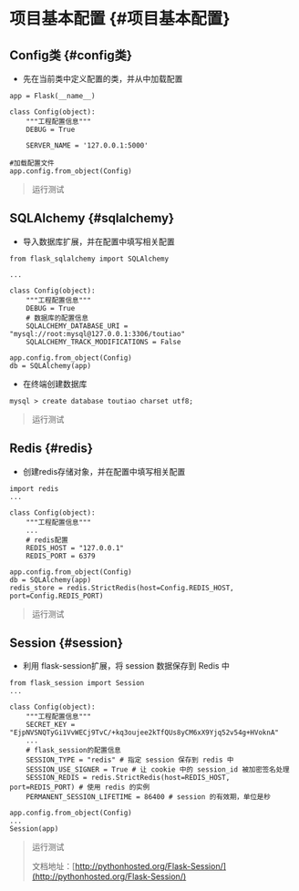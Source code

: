 # 项目基本配置 {#项目基本配置}

## Config类 {#config类}

* 先在当前类中定义配置的类，并从中加载配置

```
app = Flask(__name__)

class Config(object):
    """工程配置信息"""
    DEBUG = True
    
    SERVER_NAME = '127.0.0.1:5000'

#加载配置文件
app.config.from_object(Config)
```

> 运行测试

## SQLAlchemy {#sqlalchemy}

* 导入数据库扩展，并在配置中填写相关配置

```
from flask_sqlalchemy import SQLAlchemy

...

class Config(object):
    """工程配置信息"""
    DEBUG = True
    # 数据库的配置信息
    SQLALCHEMY_DATABASE_URI = "mysql://root:mysql@127.0.0.1:3306/toutiao"
    SQLALCHEMY_TRACK_MODIFICATIONS = False

app.config.from_object(Config)
db = SQLAlchemy(app)
```

* 在终端创建数据库

```
mysql > create database toutiao charset utf8;
```

> 运行测试

## Redis {#redis}

* 创建redis存储对象，并在配置中填写相关配置

```
import redis
...

class Config(object):
    """工程配置信息"""
    ...
    # redis配置
    REDIS_HOST = "127.0.0.1"
    REDIS_PORT = 6379

app.config.from_object(Config)
db = SQLAlchemy(app)
redis_store = redis.StrictRedis(host=Config.REDIS_HOST, port=Config.REDIS_PORT)
```

> 运行测试

## Session {#session}

* 利用 flask-session扩展，将 session 数据保存到 Redis 中

```
from flask_session import Session
...

class Config(object):
    """工程配置信息"""
    SECRET_KEY = "EjpNVSNQTyGi1VvWECj9TvC/+kq3oujee2kTfQUs8yCM6xX9Yjq52v54g+HVoknA"
    ...
    # flask_session的配置信息
    SESSION_TYPE = "redis" # 指定 session 保存到 redis 中
    SESSION_USE_SIGNER = True # 让 cookie 中的 session_id 被加密签名处理
    SESSION_REDIS = redis.StrictRedis(host=REDIS_HOST, port=REDIS_PORT) # 使用 redis 的实例
    PERMANENT_SESSION_LIFETIME = 86400 # session 的有效期，单位是秒

app.config.from_object(Config)
...
Session(app)
```

> 运行测试
>
> 文档地址：[http://pythonhosted.org/Flask-Session/](http://pythonhosted.org/Flask-Session/)



